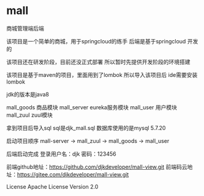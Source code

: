 # mall
商城管理端后端


该项目是一个简单的商城，用于springcloud的练手 后端是基于springcloud 开发的


该项目还在研发阶段，目前还没正式部署 所以暂时先提供开发阶段的环境搭建

该项目是基于maven的项目，里面用到了lombok  所以导入该项目后 ide需要安装lombok

jdk的版本是java8

mall_goods 商品模块
mall_server eureka服务模块
mall_user 用户模块
mall_zuul zuul模块

拿到项目后导入sql  sql是djk_mall.sql 数据库使用的是mysql 5.7.20

启动项目顺序
mall-server -> mall_zuul -> mall_goods -> mall_user

后端启动完成 登录用户名：djk  密码：123456


前端github地址：https://github.com/djkdeveloper/mall-view.git
前端码云地址：https://gitee.com/djkdeveloper/mall-view.git



License
Apache License Version 2.0



